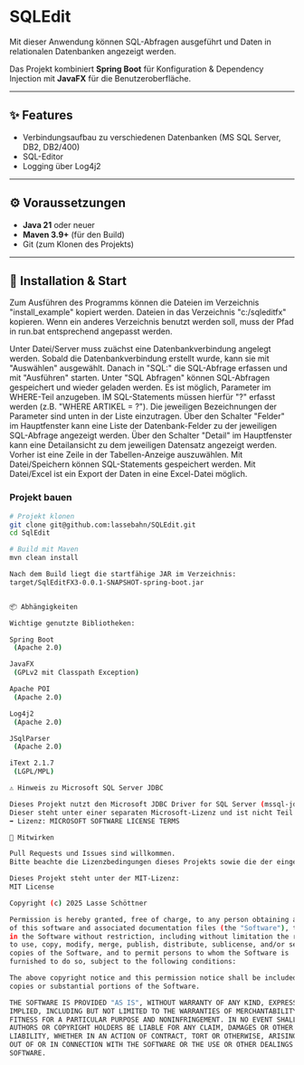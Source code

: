# SQLEdit

Mit dieser Anwendung können SQL-Abfragen ausgeführt und Daten in relationalen Datenbanken angezeigt werden.

Das Projekt kombiniert **Spring Boot** für Konfiguration & Dependency Injection mit **JavaFX** für die Benutzeroberfläche.  

---

## ✨ Features
- Verbindungsaufbau zu verschiedenen Datenbanken (MS SQL Server, DB2, DB2/400)  
- SQL-Editor  
- Logging über Log4j2  

---

## ⚙️ Voraussetzungen
- **Java 21** oder neuer  
- **Maven 3.9+** (für den Build)  
- Git (zum Klonen des Projekts)  

---

## 🚀 Installation & Start

Zum Ausführen des Programms können die Dateien im Verzeichnis "install_example" kopiert werden.
Dateien in das Verzeichnis "c:/sqleditfx" kopieren. Wenn ein anderes Verzeichnis benutzt werden soll, muss der Pfad in run.bat entsprechend angepasst werden.

Unter Datei/Server muss zuächst eine Datenbankverbindung angelegt werden. Sobald die Datenbankverbindung erstellt wurde, kann sie mit "Auswählen" ausgewählt.
Danach in "SQL:" die SQL-Abfrage erfassen und mit "Ausführen" starten.
Unter "SQL Abfragen" können SQL-Abfragen gespeichert und wieder geladen werden. Es ist möglich, Parameter im WHERE-Teil anzugeben.
IM SQL-Statements müssen hierfür "?" erfasst werden (z.B. "WHERE ARTIKEL = ?"). Die jeweiligen Bezeichnungen der Parameter sind unten in der Liste einzutragen.
Über den Schalter "Felder" im Hauptfenster kann eine Liste der Datenbank-Felder zu der jeweiligen SQL-Abfrage angezeigt werden.
Über den Schalter "Detail" im Hauptfenster kann eine Detailansicht zu dem jeweiligen Datensatz angezeigt werden. Vorher ist eine Zeile in der Tabellen-Anzeige auszuwählen.
Mit Datei/Speichern können SQL-Statements gespeichert werden.
Mit Datei/Excel ist ein Export der Daten in eine Excel-Datei möglich.

### Projekt bauen
```bash
# Projekt klonen
git clone git@github.com:lassebahn/SQLEdit.git
cd SqlEdit

# Build mit Maven
mvn clean install

Nach dem Build liegt die startfähige JAR im Verzeichnis:
target/SqlEditFX3-0.0.1-SNAPSHOT-spring-boot.jar


📦 Abhängigkeiten

Wichtige genutzte Bibliotheken:

Spring Boot
 (Apache 2.0)

JavaFX
 (GPLv2 mit Classpath Exception)

Apache POI
 (Apache 2.0)

Log4j2
 (Apache 2.0)

JSqlParser
 (Apache 2.0)

iText 2.1.7
 (LGPL/MPL)

⚠️ Hinweis zu Microsoft SQL Server JDBC

Dieses Projekt nutzt den Microsoft JDBC Driver for SQL Server (mssql-jdbc).
Dieser steht unter einer separaten Microsoft-Lizenz und ist nicht Teil der MIT-Lizenz dieses Projekts.
➡️ Lizenz: MICROSOFT SOFTWARE LICENSE TERMS

🤝 Mitwirken

Pull Requests und Issues sind willkommen.
Bitte beachte die Lizenzbedingungen dieses Projekts sowie die der eingebundenen Bibliotheken.

Dieses Projekt steht unter der MIT-Lizenz:
MIT License

Copyright (c) 2025 Lasse Schöttner

Permission is hereby granted, free of charge, to any person obtaining a copy
of this software and associated documentation files (the "Software"), to deal
in the Software without restriction, including without limitation the rights
to use, copy, modify, merge, publish, distribute, sublicense, and/or sell
copies of the Software, and to permit persons to whom the Software is
furnished to do so, subject to the following conditions:

The above copyright notice and this permission notice shall be included in all
copies or substantial portions of the Software.

THE SOFTWARE IS PROVIDED "AS IS", WITHOUT WARRANTY OF ANY KIND, EXPRESS OR
IMPLIED, INCLUDING BUT NOT LIMITED TO THE WARRANTIES OF MERCHANTABILITY,
FITNESS FOR A PARTICULAR PURPOSE AND NONINFRINGEMENT. IN NO EVENT SHALL THE
AUTHORS OR COPYRIGHT HOLDERS BE LIABLE FOR ANY CLAIM, DAMAGES OR OTHER
LIABILITY, WHETHER IN AN ACTION OF CONTRACT, TORT OR OTHERWISE, ARISING FROM,
OUT OF OR IN CONNECTION WITH THE SOFTWARE OR THE USE OR OTHER DEALINGS IN THE
SOFTWARE.
